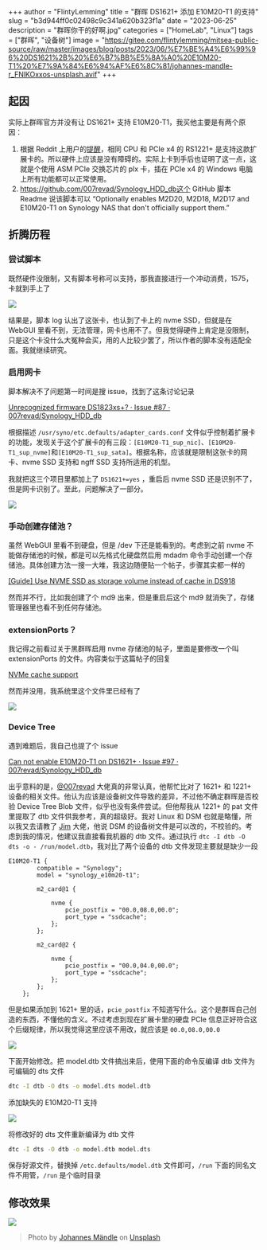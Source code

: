 +++
author = "FlintyLemming"
title = "群晖 DS1621+ 添加 E10M20-T1 的支持"
slug = "b3d944ff0c02498c9c341a620b323f1a"
date = "2023-06-25"
description = "群晖你干的好啊.jpg"
categories = ["HomeLab", "Linux"]
tags = ["群晖", "设备树"]
image = "https://gitee.com/flintylemming/mitsea-public-source/raw/master/images/blog/posts/2023/06/%E7%BE%A4%E6%99%96%20DS1621%2B%20%E6%B7%BB%E5%8A%A0%20E10M20-T1%20%E7%9A%84%E6%94%AF%E6%8C%81/johannes-mandle-r_FNlKOxxos-unsplash.avif"
+++

## 起因

实际上群晖官方并没有让 DS1621+ 支持 E10M20-T1，我买他主要是有两个原因：

1. 根据 Reddit 上用户的[提醒](https://www.reddit.com/r/synology/comments/ksaw7s/comment/gif30av/?utm_source=share&utm_medium=web2x&context=3)，相同 CPU 和 PCIe x4 的 RS1221+ 是支持这款扩展卡的。所以硬件上应该是没有障碍的。实际上卡到手后也证明了这一点，这就是个使用 ASM PCIe 交换芯片的 plx 卡，插在 PCIe x4 的 Windows 电脑上所有功能都可以正常使用。
2. https://github.com/007revad/Synology_HDD_db这个 GitHub 脚本 Readme 说该脚本可以 “Optionally enables M2D20, M2D18, M2D17 and E10M20-T1 on Synology NAS that don't officially support them.”

## 折腾历程

### 尝试脚本

既然硬件没限制，又有脚本号称可以支持，那我直接进行一个冲动消费，1575，卡就到手上了

![](https://gitee.com/flintylemming/mitsea-public-source/raw/master/images/blog/posts/2023/06/%E7%BE%A4%E6%99%96%20DS1621%2B%20%E6%B7%BB%E5%8A%A0%20E10M20-T1%20%E7%9A%84%E6%94%AF%E6%8C%81/IMG_2186.avif)

结果是，脚本 log 认出了这张卡，也认到了卡上的 nvme SSD，但就是在 WebGUI 里看不到，无法管理，网卡也用不了。但我觉得硬件上肯定是没限制，只是这个卡没什么大冤种会买，用的人比较少罢了，所以作者的脚本没有适配全面。我就继续研究。

### 启用网卡

脚本解决不了问题第一时间是搜 issue，找到了这条讨论记录

[Unrecognized firmware DS1823xs+? · Issue #87 · 007revad/Synology_HDD_db](https://github.com/007revad/Synology_HDD_db/issues/87#issuecomment-1595386455)

根据描述 `/usr/syno/etc.defaults/adapter_cards.conf` 文件似乎控制着扩展卡的功能，发现关于这个扩展卡的有三段：`[E10M20-T1_sup_nic]`、`[E10M20-T1_sup_nvme]`和`[E10M20-T1_sup_sata]`。根据名称，应该就是限制这张卡的网卡、nvme SSD 支持和 ngff SSD 支持所适用的机型。

我就把这三个项目里都加上了 `DS1621+=yes` ，重启后 nvme SSD 还是识别不了，但是网卡识别了。至此，问题解决了一部分。

![](https://gitee.com/flintylemming/mitsea-public-source/raw/master/images/blog/posts/2023/06/%E7%BE%A4%E6%99%96%20DS1621%2B%20%E6%B7%BB%E5%8A%A0%20E10M20-T1%20%E7%9A%84%E6%94%AF%E6%8C%81/%25E6%2588%25AA%25E5%25B1%258F2023-06-25_15.38.58.avif)

### 手动创建存储池？

虽然 WebGUI 里看不到硬盘，但是 /dev 下还是能看到的。考虑到之前 nvme 不能做存储池的时候，都是可以先格式化硬盘然后用 mdadm 命令手动创建一个存储池。具体创建方法一搜一大堆，我这边随便贴一个帖子，步骤其实都一样的

[[Guide] Use NVME SSD as storage volume instead of cache in DS918](https://www.reddit.com/r/synology/comments/a7o44l/guide_use_nvme_ssd_as_storage_volume_instead_of/)

然而并不行，比如我创建了个 md9 出来，但是重启后这个 md9 就消失了，存储管理器里也看不到任何存储池。

### extensionPorts？

我记得之前看过关于黑群晖启用 nvme 存储池的帖子，里面是要修改一个叫 extensionPorts 的文件。内容类似于这篇帖子的回复

[NVMe cache support](https://xpenology.com/forum/topic/13342-nvme-cache-support/page/9/#comment-308677)

然而并没用，我系统里这个文件里已经有了

![](https://gitee.com/flintylemming/mitsea-public-source/raw/master/images/blog/posts/2023/06/%E7%BE%A4%E6%99%96%20DS1621%2B%20%E6%B7%BB%E5%8A%A0%20E10M20-T1%20%E7%9A%84%E6%94%AF%E6%8C%81/%25E6%2588%25AA%25E5%25B1%258F2023-06-25_15.47.55.avif)

### Device Tree

遇到难题后，我自己也提了个 issue

[Can not enable E10M20-T1 on DS1621+ · Issue #97 · 007revad/Synology_HDD_db](https://github.com/007revad/Synology_HDD_db/issues/97#issuecomment-1605868704)

出乎意料的是，[@007revad](https://github.com/007revad) 大佬真的非常认真，他帮忙比对了 1621+ 和 1221+ 设备的相关文件。他认为应该是设备树文件导致的差异，不过他不确定群晖是否校验 Device Tree Blob 文件，似乎也没有条件尝试。但他帮我从 1221+ 的 pat 文件里提取了 dtb 文件供我参考，真的超级好。我对 Linux 和 DSM 也就是略懂，所以我又去请教了 [Jim](https://github.com/jim3ma) 大佬，他说 DSM 的设备树文件是可以改的，不校验的。考虑到我的情况，他建议我直接看我机器的 dtb 文件。通过执行 `dtc -I dtb -O dts -o - /run/model.dtb`，我对比了两个设备的 dtb 文件发现主要就是缺少一段

```dts
E10M20-T1 {
		compatible = "Synology";
		model = "synology_e10m20-t1";

		m2_card@1 {

			nvme {
				pcie_postfix = "00.0,08.0,00.0";
				port_type = "ssdcache";
			};
		};

		m2_card@2 {

			nvme {
				pcie_postfix = "00.0,04.0,00.0";
				port_type = "ssdcache";
			};
		};
	};
```

但是如果添加到 1621+ 里的话，`pcie_postfix` 不知道写什么。这个是群晖自己创造的东西，不懂他的含义。不过考虑到现在扩展卡里的硬盘 PCIe 信息正好符合这个后缀规律，所以我觉得这里应该不用改，就应该是 `00.0,08.0,00.0`

![](https://gitee.com/flintylemming/mitsea-public-source/raw/master/images/blog/posts/2023/06/%E7%BE%A4%E6%99%96%20DS1621%2B%20%E6%B7%BB%E5%8A%A0%20E10M20-T1%20%E7%9A%84%E6%94%AF%E6%8C%81/%25E6%2588%25AA%25E5%25B1%258F2023-06-25_16.04.28.avif)

下面开始修改。把 model.dtb 文件搞出来后，使用下面的命令反编译 dtb 文件为可编辑的 dts 文件

```bash
dtc -I dtb -O dts -o model.dts model.dtb
```

添加缺失的 E10M20-T1 支持

![](https://gitee.com/flintylemming/mitsea-public-source/raw/master/images/blog/posts/2023/06/%E7%BE%A4%E6%99%96%20DS1621%2B%20%E6%B7%BB%E5%8A%A0%20E10M20-T1%20%E7%9A%84%E6%94%AF%E6%8C%81/%25E6%2588%25AA%25E5%25B1%258F2023-06-25_17.04.23.avif)

将修改好的 dts 文件重新编译为 dtb 文件

```bash
dtc -I dts -O dtb -o model.dtb model.dts
```

保存好源文件，替换掉 `/etc.defaults/model.dtb` 文件即可，`/run` 下面的同名文件不用管，`/run` 是个临时目录

## 修改效果

![](https://gitee.com/flintylemming/mitsea-public-source/raw/master/images/blog/posts/2023/06/%E7%BE%A4%E6%99%96%20DS1621%2B%20%E6%B7%BB%E5%8A%A0%20E10M20-T1%20%E7%9A%84%E6%94%AF%E6%8C%81/%25E6%2588%25AA%25E5%25B1%258F2023-06-25_17.28.26.avif)

> Photo by [Johannes Mändle](https://unsplash.com/@leonardo_64?utm_source=unsplash&utm_medium=referral&utm_content=creditCopyText) on [Unsplash](https://unsplash.com/?utm_source=unsplash&utm_medium=referral&utm_content=creditCopyText)
  
